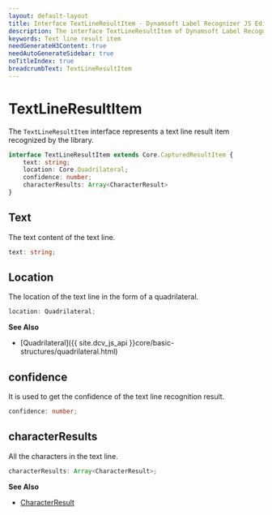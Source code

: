 ```yaml
---
layout: default-layout
title: Interface TextLineResultItem - Dynamsoft Label Recognizer JS Edition API Reference
description: The interface TextLineResultItem of Dynamsoft Label Recognizer JS edition represents a text line result item recognized by a document layout analysis engine.
keywords: Text line result item
needGenerateH3Content: true
needAutoGenerateSidebar: true
noTitleIndex: true
breadcrumbText: TextLineResultItem
---
```


# TextLineResultItem

The `TextLineResultItem` interface represents a text line result item recognized by the library.

```typescript
interface TextLineResultItem extends Core.CapturedResultItem {
    text: string;
    location: Core.Quadrilateral;
    confidence: number;
    characterResults: Array<CharacterResult>
}
```

<!-- | Method                                | Description                                                           |
| ------------------------------------- | --------------------------------------------------------------------- |
| [text](#text)                         | Returns the text content of the text line.                            |
| [location](#location)                 | Returns the location of the text line in the form of a quadrilateral. |
| [confidence](#confidence)             | Returns the confidence of the text line recognition result.           |
| [characterResults](#characterresults) | Returns all the characters in the text line.                          | -->

## Text

The text content of the text line.

```typescript
text: string;
```

## Location

The location of the text line in the form of a quadrilateral.

```typescript
location: Quadrilateral;
```

**See Also**

* [Quadrilateral]({{ site.dcv_js_api }}core/basic-structures/quadrilateral.html)

## confidence

It is used to get the confidence of the text line recognition result.

```typescript
confidence: number;
```

## characterResults

All the characters in the text line.

```typescript
characterResults: Array<CharacterResult>;
```

**See Also**

* [CharacterResult](./character-result.md)
